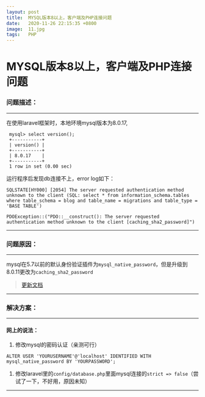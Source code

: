 ```yaml
---
layout: post
title:  MYSQL版本8以上，客户端及PHP连接问题
date:   2020-11-26 22:15:35 +0800
image:  11.jpg
tags:   PHP
---
```


# MYSQL版本8以上，客户端及PHP连接问题

### 问题描述：
---
  在使用laravel框架时，本地环境mysql版本为8.0.17,
  ```
   mysql> select version();
   +-----------+
   | version() |
   +-----------+
   | 8.0.17    |
   +-----------+
   1 row in set (0.00 sec)
   ```
   运行程序后发现db连接不上，error log如下：
   ```
   SQLSTATE[HY000] [2054] The server requested authentication method unknown to the client (SQL: select * from information_schema.tables where table_schema = blog and table_name = migrations and table_type = 'BASE TABLE')
   ```
   ```
   PDOException::("PDO::__construct(): The server requested authentication method unknown to the client [caching_sha2_password]")
   ```
---

### 问题原因：
---
  mysql在5.7以前的默认身份验证插件为`mysql_native_password`，但是升级到8.0.11更改为`caching_sha2_password`    
  > [更新文档](https://dev.mysql.com/doc/refman/8.0/en/caching-sha2-pluggable-authentication.html)
---

### 解决方案：
---
#### 网上的说法：

  1. 修改mysql的密码认证（亲测可行）
  ```
  ALTER USER 'YOURUSERNAME'@'localhost' IDENTIFIED WITH mysql_native_password BY 'YOURPASSWORD';
  ```

  1. 修改laravel里的`config/database.php`里面mysql连接的`strict => false`（尝试了一下，不好用，原因未知）
---

